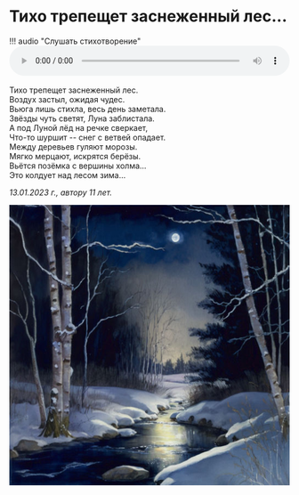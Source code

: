 # Тихо трепещет заснеженный лес...

!!! audio "Слушать стихотворение"
    <audio controls preload="metadata" style="width: 100%">
        <source src="/audio/poems/forest-is-quivering.ogg" type="audio/ogg">
        <source src="/audio/poems/forest-is-quivering.mp3" type="audio/mpeg">
        Ваш браузер не поддерживает воспроизведение звука на странице.
        Вы можете <a href="/audio/poems/forest-is-quivering.mp3">скачать аудио</a>.
    </audio>

Тихо трепещет заснеженный лес.  
Воздух застыл, ожидая чудес.  
Вьюга лишь стихла, весь день заметала.  
Звёзды чуть светят, Луна заблистала.  
А под Луной лёд на речке сверкает,  
Что-то шуршит -- снег с ветвей опадает.  
Между деревьев гуляют морозы.  
Мягко мерцают, искрятся берёзы.  
Вьётся позёмка с вершины холма...  
Это колдует над лесом зима...

*13.01.2023 г., автору 11 лет.*

![Тихо трепещет заснеженный лес...](../images/forest-is-quivering.jpg)

